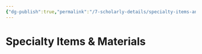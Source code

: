 ```yaml
---
{"dg-publish":true,"permalink":"/7-scholarly-details/specialty-items-and-materials/specialty-items-and-materials/","noteIcon":""}
---
```


# Specialty Items & Materials

